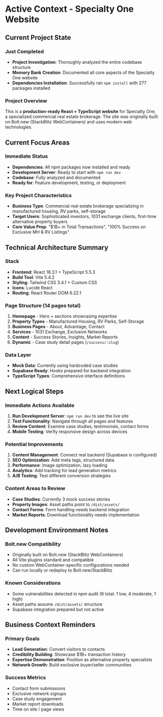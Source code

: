 # Active Context - Specialty One Website

## Current Project State

### Just Completed
- **Project Investigation**: Thoroughly analyzed the entire codebase structure
- **Memory Bank Creation**: Documented all core aspects of the Specialty One website
- **Dependencies Installation**: Successfully ran `npm install` with 277 packages installed

### Project Overview
This is a **production-ready React + TypeScript website** for Specialty One, a specialized commercial real estate brokerage. The site was originally built on Bolt.new (StackBlitz WebContainers) and uses modern web technologies.

## Current Focus Areas

### Immediate Status
- **Dependencies**: All npm packages now installed and ready
- **Development Server**: Ready to start with `npm run dev`
- **Codebase**: Fully analyzed and documented
- **Ready for**: Feature development, testing, or deployment

### Key Project Characteristics
- **Business Type**: Commercial real estate brokerage specializing in manufactured housing, RV parks, self-storage
- **Target Users**: Sophisticated investors, 1031 exchange clients, first-time alternative property buyers
- **Core Value Prop**: "$1B+ in Total Transactions", "100% Success on Exclusive MH & RV Listings"

## Technical Architecture Summary

### Stack
- **Frontend**: React 18.3.1 + TypeScript 5.5.3
- **Build Tool**: Vite 5.4.2
- **Styling**: Tailwind CSS 3.4.1 + Custom CSS
- **Icons**: Lucide React
- **Routing**: React Router DOM 6.22.1

### Page Structure (14 pages total)
1. **Homepage** - Hero + sections showcasing expertise
2. **Property Types** - Manufactured Housing, RV Parks, Self-Storage
3. **Business Pages** - About, Advantage, Contact
4. **Services** - 1031 Exchange, Exclusive Networks
5. **Content** - Success Stories, Insights, Market Reports
6. **Dynamic** - Case study detail pages (`/success/:slug`)

### Data Layer
- **Mock Data**: Currently using hardcoded case studies
- **Supabase Ready**: Hooks prepared for backend integration
- **TypeScript Types**: Comprehensive interface definitions

## Next Logical Steps

### Immediate Actions Available
1. **Run Development Server**: `npm run dev` to see the live site
2. **Test Functionality**: Navigate through all pages and features
3. **Review Content**: Examine case studies, testimonials, contact forms
4. **Mobile Testing**: Verify responsive design across devices

### Potential Improvements
1. **Content Management**: Connect real backend (Supabase is configured)
2. **SEO Optimization**: Add meta tags, structured data
3. **Performance**: Image optimization, lazy loading
4. **Analytics**: Add tracking for lead generation metrics
5. **A/B Testing**: Test different conversion strategies

### Content Areas to Review
- **Case Studies**: Currently 3 mock success stories
- **Property Images**: Asset paths point to `/dist/assets/`
- **Contact Forms**: Form handling needs backend integration
- **Market Reports**: Download functionality needs implementation

## Development Environment Notes

### Bolt.new Compatibility
- Originally built on Bolt.new (StackBlitz WebContainers)
- All Vite plugins standard and compatible
- No custom WebContainer-specific configurations needed
- Can run locally or redeploy to Bolt.new/StackBlitz

### Known Considerations
- Some vulnerabilities detected in npm audit (6 total: 1 low, 4 moderate, 1 high)
- Asset paths assume `/dist/assets/` structure
- Supabase integration prepared but not active

## Business Context Reminders

### Primary Goals
- **Lead Generation**: Convert visitors to contacts
- **Credibility Building**: Showcase $1B+ transaction history
- **Expertise Demonstration**: Position as alternative property specialists
- **Network Growth**: Build exclusive buyer/seller communities

### Success Metrics
- Contact form submissions
- Exclusive network signups
- Case study engagement
- Market report downloads
- Time on site / page views
